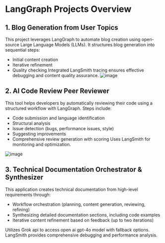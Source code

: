 # LangGraph Projects Overview

## 1. Blog Generation from User Topics
This project leverages LangGraph to automate blog creation using open-source Large Language Models (LLMs). It structures blog generation into sequential steps:
- Initial content creation
- Iterative refinement
- Quality checking
Integrated LangSmith tracing ensures effective debugging and content quality assurance.
![image](https://github.com/user-attachments/assets/c19ceebd-2de1-4d2e-b9a3-39d172bebdfe)


## 2. AI Code Review Peer Reviewer
This tool helps developers by automatically reviewing their code using a structured workflow with LangGraph. Steps include:
- Code submission and language identification
- Structural analysis
- Issue detection (bugs, performance issues, style)
- Suggesting improvements
- Comprehensive review generation with scoring
Uses LangSmith for monitoring and optimization.

![image]([C:\Users\rishah\Downloads\Gemini_Generated_Image_izpoluizpoluizpo.png](https://gemini.google.com/app/1befb3fe0cb140f8?is_sa=1&is_sa=1&android-min-version=301356232&ios-min-version=322.0&campaign_id=bkws&utm_source=sem&utm_source=google&utm_medium=paid-media&utm_medium=cpc&utm_campaign=bkws&utm_campaign=2024enUS_gemfeb&pt=9008&mt=8&ct=p-growth-sem-bkws&gclsrc=aw.ds&gad_source=1&gad_campaignid=20108148196&gclid=CjwKCAjwgb_CBhBMEiwA0p3oOMfXEFD-8z1AKmjl7NX2g0PUM2pu7HE0epfZI-tLDM5HA7K1lwCnXxoC4_8QAvD_BwE))

## 3. Technical Documentation Orchestrator & Synthesizer
This application creates technical documentation from high-level requirements through:
- Workflow orchestration (planning, content generation, reviewing, refining)
- Synthesizing detailed documentation sections, including code examples
- Iterative content refinement based on feedback (up to two iterations)

Utilizes Grok api to access open ai gpt-4o model with fallback options. LangSmith provides comprehensive debugging and performance analysis.

